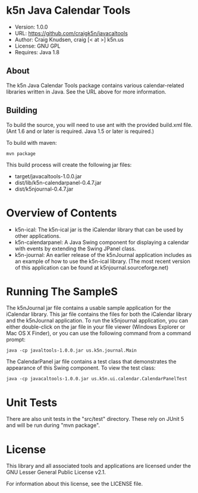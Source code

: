 # k5n Java Calendar Tools
- Version: 1.0.0
- URL: https://github.com/craigk5n/javacaltools
- Author: Craig Knudsen, craig [< at >] k5n.us
- License: GNU GPL
- Requires: Java 1.8

## About
The k5n Java Calendar Tools package contains various calendar-related
libraries written in Java.  See the URL above for more information.

## Building
To build the source, you will need to use ant with the provided build.xml
file.  (Ant 1.6 and or later is required.  Java 1.5 or later is required.)

To build with maven:

    mvn package

This build process will create the following jar files:

- target/javacaltools-1.0.0.jar
- dist/lib/k5n-calendarpanel-0.4.7.jar
- dist/k5njournal-0.4.7.jar

# Overview of Contents

- k5n-ical:
  The k5n-ical jar is the iCalendar library that can be used by
  other applications.
- k5n-calendarpanel:
  A Java Swing component for displaying a calendar with events by
  extending the Swing JPanel class.
- k5n-journal:
  An earlier release of the k5nJournal application includes as an
  example of how to use the k5n-ical library.  (The most recent
  version of this application can be found at k5njournal.sourceforge.net)


# Running The SampleS
The k5nJournal jar file contains a usable sample application for the
iCalendar library.  This jar file contains the files for both the iCalendar
library and the k5nJournal application.  To run the k5njournal application,
you can either double-click on the jar file in your file viewer (Windows
Explorer or Mac OS X Finder), or you can use the following command from a
command prompt:

    java -cp javaltools-1.0.0.jar us.k5n.journal.Main

The CalendarPanel jar file contains a test class that demonstrates the
appearance of this Swing component.  To view the test class:

    java -cp javacaltools-1.0.0.jar us.k5n.ui.calendar.CalendarPanelTest


# Unit Tests
There are also unit tests in the "src/test" directory.  These rely
on JUnit 5 and will be run during "mvn package".

# License
This library and all associated tools and applications are licensed under
the GNU Lesser General Public License v2.1.

For information about this license, see the LICENSE file.
